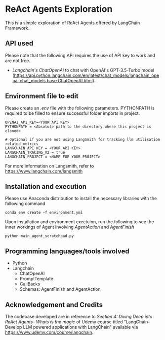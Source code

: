 # ReAct Agents Exploration

This is a simple exploration of ReAct Agents offered by LangChain Framework.

## API used

Please note that the following API requires the use of API key to work and are not free.
- *Langchain's ChatOpenAi* to chat with OpenAI's GPT-3.5-Turbo model (https://api.python.langchain.com/en/latest/chat_models/langchain_openai.chat_models.base.ChatOpenAI.html).

## Environment file to edit
Please create an *.env* file with the following parameters. PYTHONPATH is required to be filled to ensure successful folder imports in project.

```
OPENAI_API_KEY=<YOUR API KEY>
PYTHONPATH = <Absolute path to the directory where this project is cloned>

# Optional if you are not using LangSmith for tracking llm utilisation related metrics
LANGCHAIN_API_KEY = <YOUR API KEY>
LANGCHAIN_TRACING_V2 = true
LANGCHAIN_PROJECT = <NAME FOR YOUR PROJECT>
```

For more information on Langsmith, refer to https://www.langchain.com/langsmith

## Installation and execution
Please use Anaconda distribution to install the necessary libraries with the following command

```
conda env create -f environment.yml
```

Upon installation and environment exectuion, run the following to see the inner workings of Agent involving *AgentAction* and *AgentFinish*
```
python main_agent_scratchpad.py
```

## Programming languages/tools involved
- Python
- Langchain
    - ChatOpenAI
    - PromptTemplate
    - CallBacks
    - Schemas: AgentFinish and AgentAction

## Acknowledgement and Credits

The codebase developed are in reference to *Section 4: Diving Deep into ReAct Agents- Whats is the magic* of Udemy course titled "LangChain- Develop LLM powered applications with LangChain" available via https://www.udemy.com/course/langchain.
